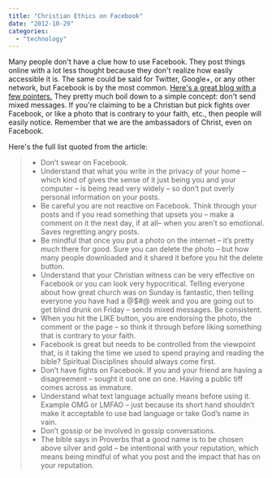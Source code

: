 ```yaml
---
title: "Christian Ethics on Facebook"
date: "2012-10-29"
categories: 
  - "technology"
---
```


Many people don't have a clue how to use Facebook. They post things online with a lot less thought because they don't realize how easily accessible it is. The same could be said for Twitter, Google+, or any other network, but Facebook is by the most common. [Here's a great blog with a few pointers.](http://peterpilt.org/2012/03/20/christian-ethics-whilst-using-facebook/ "Christian Ethics Whilst Using Facebook") They pretty much boil down to a simple concept: don't send mixed messages. If you're claiming to be a Christian but pick fights over Facebook, or like a photo that is contrary to your faith, etc., then people will easily notice. Remember that we are the ambassadors of Christ, even on Facebook.

<!--more-->Here's the full list quoted from the article:

> - Don’t swear on Facebook.
> - Understand that what you write in the privacy of your home – which kind of gives the sense of it just being you and your computer – is being read very widely – so don’t put overly personal information on your posts.
> - Be careful you are not reactive on Facebook. Think through your posts and if you read something that upsets you – make a comment on it the next day, if at all– when you aren’t so emotional. Saves regretting angry posts.
> - Be mindful that once you put a photo on the internet – it’s pretty much there for good. Sure you can delete the photo – but how many people downloaded and it shared it before you hit the delete button.
> - Understand that your Christian witness can be very effective on Facebook or you can look very hypocritical. Telling everyone about how great church was on Sunday is fantastic, then telling everyone you have had a @$#@ week and you are going out to get blind drunk on Friday – sends mixed messages. Be consistent.
> - When you hit the LIKE button, you are endorsing the photo, the comment or the page – so think it through before liking something that is contrary to your faith.
> - Facebook is great but needs to be controlled from the viewpoint that, is it taking the time we used to spend praying and reading the bible? Spiritual Disciplines should always come first.
> - Don’t have fights on Facebook. If you and your friend are having a disagreement – sought it out one on one. Having a public tiff comes across as immature.
> - Understand what text language actually means before using it. Example OMG or LMFAO – just because its short hand shouldn’t make it acceptable to use bad language or take God’s name in vain.
> - Don’t gossip or be involved in gossip conversations.
> - The bible says in Proverbs that a good name is to be chosen above silver and gold – be intentional with your reputation, which means being mindful of what you post and the impact that has on your reputation.
